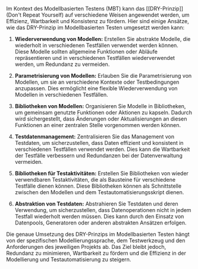 Im Kontext des Modellbasierten Testens (MBT) kann das [[DRY-Prinzip]] (Don't Repeat Yourself) auf verschiedene Weisen angewendet werden, um Effizienz, Wartbarkeit und Konsistenz zu fördern. Hier sind einige Ansätze, wie das DRY-Prinzip im Modellbasierten Testen umgesetzt werden kann:

1. **Wiederverwendung von Modellen:** Erstellen Sie abstrakte Modelle, die wiederholt in verschiedenen Testfällen verwendet werden können. Diese Modelle sollten allgemeine Funktionen oder Abläufe repräsentieren und in verschiedenen Testfällen wiederverwendet werden, um Redundanz zu vermeiden.
    
2. **Parametrisierung von Modellen:** Erlauben Sie die Parametrisierung von Modellen, um sie an verschiedene Kontexte oder Testbedingungen anzupassen. Dies ermöglicht eine flexible Wiederverwendung von Modellen in verschiedenen Testfällen.
    
3. **Bibliotheken von Modellen:** Organisieren Sie Modelle in Bibliotheken, um gemeinsam genutzte Funktionen oder Aktionen zu kapseln. Dadurch wird sichergestellt, dass Änderungen oder Aktualisierungen an diesen Funktionen an einer zentralen Stelle vorgenommen werden können.
    
4. **Testdatenmanagement:** Zentralisieren Sie das Management von Testdaten, um sicherzustellen, dass Daten effizient und konsistent in verschiedenen Testfällen verwendet werden. Dies kann die Wartbarkeit der Testfälle verbessern und Redundanzen bei der Datenverwaltung vermeiden.
    
5. **Bibliotheken für Testaktivitäten:** Erstellen Sie Bibliotheken von wieder verwendbaren Testaktivitäten, die als Bausteine für verschiedene Testfälle dienen können. Diese Bibliotheken können als Schnittstelle zwischen den Modellen und dem Testautomatisierungsskript dienen.
    
6. **Abstraktion von Testdaten:** Abstrahieren Sie Testdaten und deren Verwendung, um sicherzustellen, dass Datenoperationen nicht in jedem Testfall wiederholt werden müssen. Dies kann durch den Einsatz von Datenpools, Generatoren oder anderen abstrakten Ansätzen erfolgen.
    

Die genaue Umsetzung des DRY-Prinzips im Modellbasierten Testen hängt von der spezifischen Modellierungssprache, dem Testwerkzeug und den Anforderungen des jeweiligen Projekts ab. Das Ziel bleibt jedoch, Redundanz zu minimieren, Wartbarkeit zu fördern und die Effizienz in der Modellierung und Testautomatisierung zu steigern.